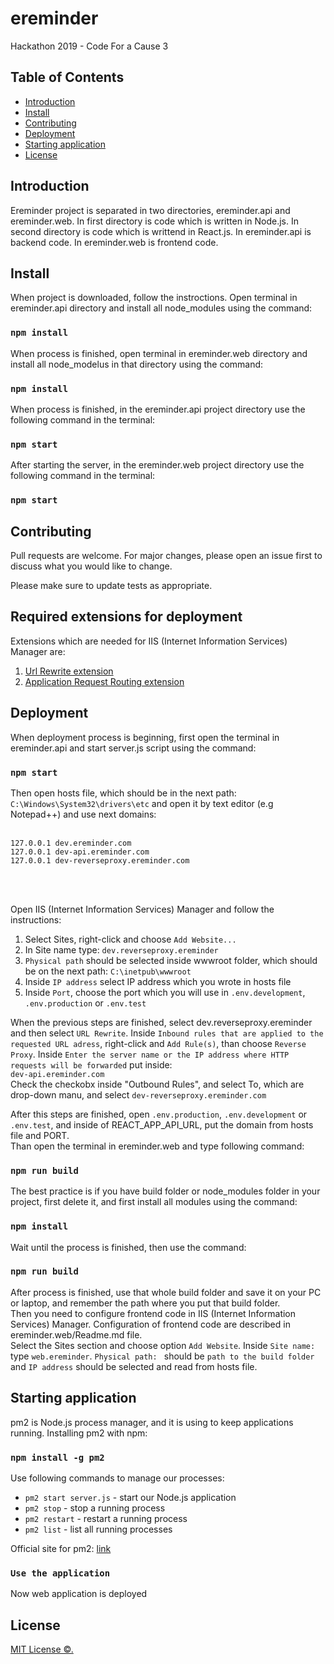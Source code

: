 # ereminder
Hackathon 2019 - Code For a Cause 3

## Table of Contents

 - [Introduction](#introduction)
 - [Install](#install)
 - [Contributing](#contributing)
 - [Deployment](#deployment)
 - [Starting application](#startingApplication)
 - [License](#licanse)


## Introduction

Ereminder project is separated in two directories, ereminder.api and ereminder.web. In first directory is code which is written in Node.js. In second directory is code which is writtend in React.js. 
In ereminder.api is backend code.
In ereminder.web is frontend code.

## Install

When project is downloaded, follow the instroctions. Open terminal in ereminder.api directory and install all node_modules using the command:

### `npm install`

When process is finished, open terminal in ereminder.web directory and install all node_modelus in that directory using the command:

### `npm install`

When process is finished, in the ereminder.api project directory use the following command in the terminal: 

### `npm start`

After starting the server, in the ereminder.web project directory use the following command in the terminal: 

### `npm start`


## Contributing

Pull requests are welcome. For major changes, please open an issue first to discuss what you would like to change.

Please make sure to update tests as appropriate.

## Required extensions for deployment

Extensions which are needed for IIS (Internet Information Services) Manager are: 

1) [Url Rewrite extension](https://www.iis.net/downloads/microsoft/url-rewrite)  <br>
2) [Application Request Routing extension](https://www.iis.net/downloads/microsoft/application-request-routing) <br>



## Deployment 

When deployment process is beginning, first open the terminal in ereminder.api and start server.js script using the command: 

### `npm start`

Then open hosts file, which should be in the next path: `C:\Windows\System32\drivers\etc` and open it by text editor (e.g Notepad++) and use next domains:  </br> </br>

`127.0.0.1 dev.ereminder.com`  </br>
`127.0.0.1 dev-api.ereminder.com`  </br>
`127.0.0.1 dev-reverseproxy.ereminder.com` </br>  

</br> </br>

Open IIS (Internet Information Services) Manager and follow the instructions: <br>
1) Select Sites, right-click and choose `Add Website...` <br>
2) In Site name type: `dev.reverseproxy.ereminder` <br>
3) `Physical path` should be selected inside wwwroot folder, which should be on the next path: `C:\inetpub\wwwroot` <br>
4) Inside `IP address` select IP address which you wrote in hosts file <br>
5) Inside `Port`, choose the port which you will use in `.env.development`, `.env.production` or `.env.test` <br>

When the previous steps are finished, select dev.reverseproxy.ereminder and then select `URL Rewrite`. Inside `Inbound rules that are applied to the requested URL adress`, right-click and `Add Rule(s)`, than choose `Reverse Proxy`. Inside `Enter the server name or the IP address where HTTP requests will be forwarded` put inside: <br>
`dev-api.ereminder.com` <br>
Check the checkobx inside "Outbound Rules", and select To, which are drop-down manu, and select `dev-reverseproxy.ereminder.com`

After this steps are finished, open `.env.production`, `.env.development` or `.env.test`, and inside of REACT_APP_API_URL, put the domain from hosts file and PORT.<br>
Than open the terminal in ereminder.web and type following command: 

### `npm run build`

The best practice is if you have build folder or node_modules folder in your project, first delete it, and first install all modules using the command: 

### `npm install`

Wait until the process is finished, then use the command: 

### `npm run build`

After process is finished, use that whole build folder and save it on your PC or laptop, and remember the path where you put that build folder. <br>
Then you need to configure frontend code in IIS (Internet Information Services) Manager. Configuration of frontend code are described in ereminder.web/Readme.md file. <br>
Select the Sites section and choose option `Add Website`. Inside `Site name: ` type `web.ereminder`. `Physical path: ` should be `path to the build folder` and `IP address` should be selected and read from hosts file. 

## Starting application 

pm2 is Node.js process manager, and it is using to keep applications running. Installing pm2 with npm: 

### `npm install -g pm2`

Use following commands to manage our processes:
 - `pm2 start server.js` - start our Node.js application <br>
 - `pm2 stop` - stop a running process <br>
 - `pm2 restart` - restart a running process <br>
 - `pm2 list` - list all running processes <br>

Official site for pm2: [link](https://pm2.keymetrics.io/)

### `Use the application`

Now web application is deployed



## License

[MIT License ©.](../LICENSE)